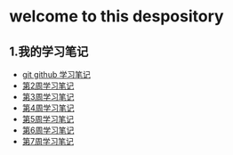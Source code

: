 # welcome to this despository
## 1.我的学习笔记
 - [git github 学习笔记](https://github.com/littleBLACKsir/summary/blob/master/Git%26Github%E5%AD%A6%E4%B9%A0%E6%8A%A5%E5%91%8A.md
)
 - [第2周学习笔记](https://github.com/littleBLACKsir/summary/blob/master/%E7%AC%AC2%E5%91%A8%E5%AD%A6%E4%B9%A0%E6%8A%A5%E5%91%8A.md
)
 - [第3周学习笔记](https://github.com/littleBLACKsir/summary/blob/master/%E7%AC%AC3%E5%91%A8%E5%AD%A6%E4%B9%A0%E6%8A%A5%E5%91%8A.md)
 - [第4周学习笔记](https://github.com/littleBLACKsir/summary/blob/master/%E7%AC%AC4%E5%91%A8%E5%AD%A6%E4%B9%A0%E6%8A%A5%E5%91%8A.md)
 - [第5周学习笔记](https://github.com/littleBLACKsir/summary/blob/master/%E7%AC%AC5%E5%91%A8%E5%AD%A6%E4%B9%A0%E6%8A%A5%E5%91%8A.md)
 - [第6周学习笔记](https://github.com/littleBLACKsir/summary/blob/master/%E7%AC%AC6%E5%91%A8%E5%AD%A6%E4%B9%A0%E6%8A%A5%E5%91%8A.md)
 - [第7周学习笔记](https://github.com/littleBLACKsir/summary/blob/master/%E7%AC%AC7%E5%91%A8%E5%AD%A6%E4%B9%A0%E6%8A%A5%E5%91%8A.md)
